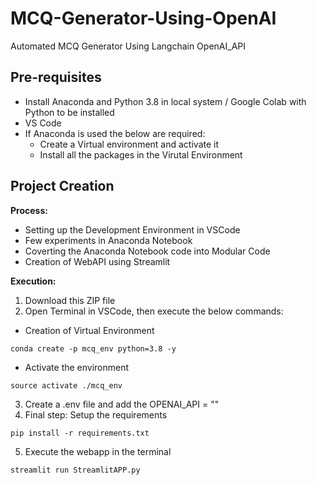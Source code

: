 # MCQ-Generator-Using-OpenAI
Automated MCQ Generator Using Langchain OpenAI_API

## Pre-requisites
  - Install Anaconda and Python 3.8 in local system / Google Colab with Python to be installed
  - VS Code
  - If Anaconda is used the below are required:
	  - Create a Virtual environment and activate it
	  - Install all the packages in the Virutal Environment
   
## Project Creation
**Process:**
  - Setting up the Development Environment in VSCode
  - Few experiments in Anaconda Notebook
  - Coverting the Anaconda Notebook code into Modular Code
  - Creation of WebAPI using Streamlit

**Execution:**
1. Download this ZIP file
2. Open Terminal in VSCode, then execute the below commands:
- Creation of Virtual Environment
```
conda create -p mcq_env python=3.8 -y
```
- Activate the environment
```
source activate ./mcq_env
```
3. Create a .env file and add the OPENAI_API = "<key>"
4. Final step: Setup the requirements
```
pip install -r requirements.txt
```
5. Execute the webapp in the terminal
```
streamlit run StreamlitAPP.py
```
